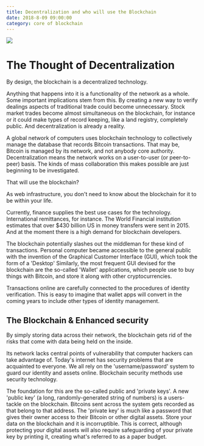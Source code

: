 ```yaml
---
title: Decentralization and who will use the Blockchain
date: 2018-8-09 09:00:00
category: core of blockchain
---
```


![](/img/3.jpg)

# The Thought of Decentralization

By design, the blockchain is a decentralized technology.

Anything that happens into it is a functionality of the network as a whole. Some important implications stem from this. By creating a new way to verify dealings aspects of traditional trade could become unnecessary. Stock market trades become almost simultaneous on the blockchain, for instance or it could make types of record keeping, like a land registry, completely public. And decentralization is already a reality.

<!-- more -->

A global network of computers uses blockchain technology to collectively manage the database that records Bitcoin transactions. That may be, Bitcoin is managed by its network, and not anybody core authority. Decentralization means the network works on a user-to-user (or peer-to-peer) basis. The kinds of mass collaboration this makes possible are just beginning to be investigated.

That will use the blockchain?

As web infrastructure, you don't need to know about the blockchain for it to be within your life.

Currently, finance supplies the best use cases for the technology. International remittances, for instance. The World Financial institution estimates that over $430 billion US in money transfers were sent in 2015. And at the moment there is a high demand for blockchain developers.

The blockchain potentially slashes out the middleman for these kind of transactions. Personal computer became accessible to the general public with the invention of the Graphical Customer Interface (GUI), which took the form of a 'Desktop' Similarly, the most frequent GUI devised for the blockchain are the so-called 'Wallet' applications, which people use to buy things with Bitcoin, and store it along with other cryptocurrencies.

Transactions online are carefully connected to the procedures of identity verification. This is easy to imagine that wallet apps will convert in the coming years to include other types of identity management.

## The Blockchain & Enhanced security

By simply storing data across their network, the blockchain gets rid of the risks that come with data being held on the inside.

Its network lacks central points of vulnerability that computer hackers can take advantage of. Today's internet has security problems that are acquainted to everyone. We all rely on the 'username/password' system to guard our identity and assets online. Blockchain security methods use security technology.

The foundation for this are the so-called public and 'private keys'. A new 'public key' (a long, randomly-generated string of numbers) is a users-tackle on the blockchain. Bitcoins sent across the system gets recorded as that belong to that address. The 'private key' is much like a password that gives their owner access to their Bitcoin or other digital assets. Store your data on the blockchain and it is incorruptible. This is correct, although protecting your digital assets will also require safeguarding of your private key by printing it, creating what's referred to as a paper budget.
